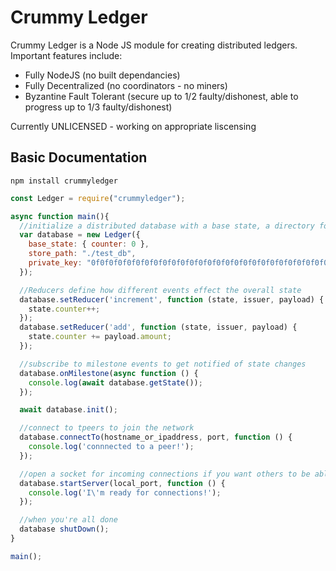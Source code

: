 # Crummy Ledger

Crummy Ledger is a Node JS module for creating distributed ledgers. Important features include:
- Fully NodeJS (no built dependancies)
- Fully Decentralized (no coordinators - no miners)
- Byzantine Fault Tolerant (secure up to 1/2 faulty/dishonest, able to progress up to 1/3 faulty/dishonest)

Currently UNLICENSED - working on appropriate liscensing

## Basic Documentation

```
npm install crummyledger
```

```javascript
const Ledger = require("crummyledger");

async function main(){
  //initialize a distributed database with a base state, a directory for storing events locally, and a private key 
  var database = new Ledger({
    base_state: { counter: 0 },
    store_path: "./test_db",
    private_key: "0f0f0f0f0f0f0f0f0f0f0f0f0f0f0f0f0f0f0f0f0f0f0f0f0f0f0f0f0f0f0f0f"
  });

  //Reducers define how different events effect the overall state
  database.setReducer('increment', function (state, issuer, payload) {
    state.counter++;
  });
  database.setReducer('add', function (state, issuer, payload) {
    state.counter += payload.amount;
  });

  //subscribe to milestone events to get notified of state changes
  database.onMilestone(async function () {
    console.log(await database.getState());
  });

  await database.init();

  //connect to tpeers to join the network
  database.connectTo(hostname_or_ipaddress, port, function () {
    console.log('connnected to a peer!');
  });

  //open a socket for incoming connections if you want others to be able to connect to you
  database.startServer(local_port, function () {
    console.log('I\'m ready for connections!');
  });

  //when you're all done
  database shutDown();
}

main();

```